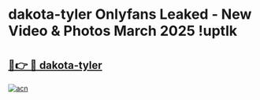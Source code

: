 # dakota-tyler Onlyfans Leaked - New Video & Photos March 2025 !uptlk

# <h2><a href="https://gvrt2e.iuczelnia.edu.pl?title=dakota-tyler&ref=uptlk">🔗👉 🔴 dakota-tyler</a></h2>

[![acn](https://github.com/user-attachments/assets/0f9c940e-d8b0-45ae-aac7-cd30a18b3e1c)](https://gvrt2e.iuczelnia.edu.pl?title=dakota-tyler&ref=uptlk)

